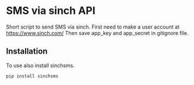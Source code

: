 # SMS via sinch API

Short script to send SMS via sinch. First need to make a user account at https://www.sinch.com/
Then save app_key and app_secret in gitignore file.

## Installation

To use also install sinchsms.

```bash
pip install sinchsms
```
